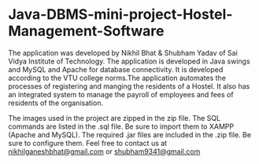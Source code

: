 # Java-DBMS-mini-project-Hostel-Management-Software
The application was developed by Nikhil Bhat & Shubham Yadav of Sai Vidya Institute of Technology.
The application is developed in Java swings and MySQL and Apache for database connectivity. It is developed according to the VTU college norms.The application automates the processes of registering and manging the residents of a Hostel. It also has an integrated system to manage the payroll of employees and fees of residents of the organisation.

The images used in the project are zipped in the zip file.
The SQL commands are listed in the .sql file. Be sure to import them to XAMPP (Apache and MySQL).
The required .jar files are included in the .zip file. Be sure to configure them.
Feel free to contact us at nikhilganeshbhat@gmail.com or shubham9341@gmail.com
